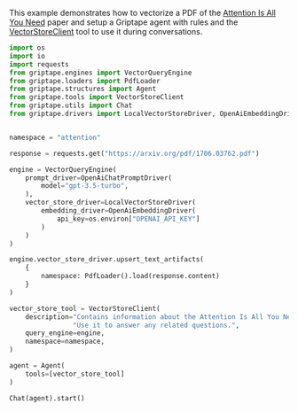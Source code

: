 This example demonstrates how to vectorize a PDF of the [Attention Is All You Need](https://arxiv.org/pdf/1706.03762.pdf) paper and setup a Griptape agent with rules and the [VectorStoreClient](../reference/griptape/tools/vector_store_client/tool.md) tool to use it during conversations.

```python
import os 
import io
import requests
from griptape.engines import VectorQueryEngine
from griptape.loaders import PdfLoader
from griptape.structures import Agent
from griptape.tools import VectorStoreClient
from griptape.utils import Chat
from griptape.drivers import LocalVectorStoreDriver, OpenAiEmbeddingDriver, OpenAiChatPromptDriver


namespace = "attention"

response = requests.get("https://arxiv.org/pdf/1706.03762.pdf")

engine = VectorQueryEngine(
    prompt_driver=OpenAiChatPromptDriver(
        model="gpt-3.5-turbo",
    ),
    vector_store_driver=LocalVectorStoreDriver(
        embedding_driver=OpenAiEmbeddingDriver(
            api_key=os.environ["OPENAI_API_KEY"]
        )
    )
)

engine.vector_store_driver.upsert_text_artifacts(
    {
        namespace: PdfLoader().load(response.content)
    }
)

vector_store_tool = VectorStoreClient(
    description="Contains information about the Attention Is All You Need paper. "
                "Use it to answer any related questions.",
    query_engine=engine,
    namespace=namespace,
)

agent = Agent(
    tools=[vector_store_tool]
)

Chat(agent).start()
```
